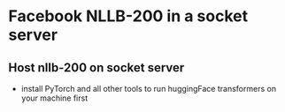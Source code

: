 # Facebook NLLB-200 in a socket server

## Host nllb-200 on socket server

- install PyTorch and all other tools to run huggingFace transformers on your machine first
